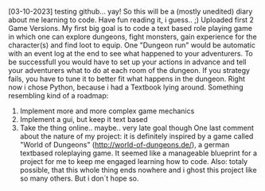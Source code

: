 [03-10-2023]
testing github... yay!
So this will be a (mostly unedited) diary about me learning to code.
Have fun reading it, i guess.. ;)
Uploaded first 2 Game Versions. My first big goal is to code a text based role playing game in which one can explore dungeons, fight monsters, gain experience for the character(s) and find loot to equip.
One "Dungeon run" would be automatic with an event log at the end to see what happened to your adventurers. To be successfull you would have to set up your actions in advance and tell your adventurers what to do at each room of the dungeon. If you strategy fails, you have to tune it to better fit what happens in the dungeon.
Right now i chose Python, because i had a Textbook lying around.
Something resembling kind of a roadmap:
1. Implement more and more complex game mechanics
2. Implement a gui, but keep it text based
3. Take the thing online.. maybe.. very late goal though
One last comment about the nature of my project: it is definitely inspired by a game called "World of Dungeons" (http://world-of-dungeons.de/), a german textbased roleplaying game. It seemed like a manageable blueprint for a project for me to keep me engaged learning how to code.
Also: totaly possible, that this whole thing ends nowhere and i ghost this project like so many others. But i don´t hope so.
